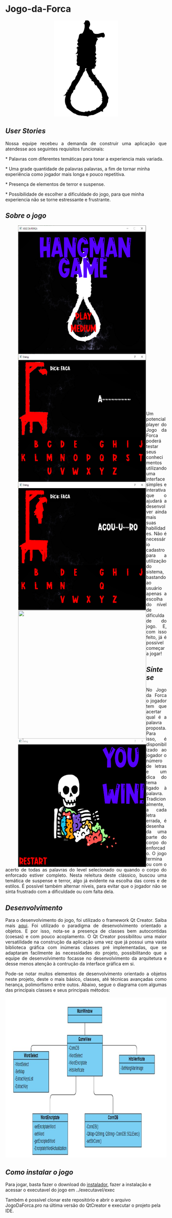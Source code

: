 # **Jogo-da-Forca**

<p align="center">
  <img width="200" height="300" src="https://github.com/SilvioFJr/Jogo-da-Forca/blob/master/img/noose-312261_960_720.png">
</p>

## *User Stories*
<p align = "justify"> 
Nossa equipe recebeu a demanda de construir uma aplicação que atendesse aos seguintes requisitos funcionais:</p>

<p>* Palavras com diferentes temáticas para tonar a experiencia mais variada.</p>
<p>* Uma grade quantidade de palavras palavras, a fim de tornar minha experiência como jogador mais longa e pouco repetitiva. </p>
<p>* Presença de elementos de terror e suspense.</p>
<p>* Possibilidade de escolher a dificuldade do jogo, para que minha experiencia não se torne estressante e frustrante.</p>

## *Sobre o jogo*

<figure>
<img align="left" width="400" height="400" src="https://github.com/SilvioFJr/Jogo-da-Forca/blob/master/img/print1.PNG">  
</figure>
<figure>
<img align="left" width="400" height="400" src="https://github.com/SilvioFJr/Jogo-da-Forca/blob/master/img/print2.PNG">  
</figure>
<figure>
<img align="left" width="400" height="400" src="https://github.com/SilvioFJr/Jogo-da-Forca/blob/master/img/print3.PNG"> 
</figure>
<figure>
<img align="left" width="400" height="400" src="https://github.com/SilvioFJr/Jogo-da-Forca/blob/master/img/ScreenGameOver.gif">
</figure>
<figure>
<img align="left" width="400" height="400" src="https://github.com/SilvioFJr/Jogo-da-Forca/blob/master/img/ScreenYouWin.gif">
</figure>
</p>

<p align="justify"> 
<br/><br/><br/><br/><br/><br/><br/><br/><br/><br/><br/><br/><br/><br/><br/><br/><br/><br/><br/><br/><br/><br/><br/><br/><br/><br/><br/><br/><br/><br/><br/><br/><br/><br/>
Um potencial player do Jogo da Forca poderá testar seus conhecimentos utilizando uma interface simples 
e interativa que o ajudará a desenvolver ainda mais suas habilidades. 
Não é necessário cadastro para a utilização do sistema, bastando ao usuário apenas a escolha do nível de dificuldade do jogo. 
E, com isso feito, já é possível começar a jogar! 
</p>


## *Síntese*

<p align = "justify"> 
No Jogo da Forca o jogador tem que acertar qual é a palavra proposta. Para isso, é disponibilizado ao jogador o número de 
letras e um dica do tema ligado à palavra. Tradicionalmente, a cada letra errada, é desenhada uma parte do corpo do enforcado. 
O jogo termina ou com o acerto de todas as palavras do level selecionado ou quando o corpo do enforcado estiver completo. 
Nesta releitura deste clássico, buscou uma temática de suspense e terror, algo já evidente na escolha das cores e de estilos. 
É possível também alternar níveis, para evitar que o jogador não se sinta frustrado com a dificuldade ou com falta dela.  
</p>

## *Desenvolvimento*

<p align = "justify"> 
Para o desenvolvimento do jogo, foi utilizado o framework Qt Creator. Saiba mais <a href="https://www.qt.io/">aqui</a>.
Foi utilizado o paradigma de desenvolvimento orientado a objetos. E por isso, nota-se a presença de classes bem autocontidas (coesas) e com pouco acoplamento.
O Qt Creator possibilitou uma maior versatilidade na construção da aplicação uma vez que já possui uma vasta biblioteca gráfica com inúmeras classes pré implementadas,
que se adaptaram facilmente às necessidades do projeto, possibilitando que a equipe de desenvolvimento focasse no desenvolvimento da arquitetura e desse menos atenção à contrução da interface gráfica em si.
</p>
<p align = "justify"> 
Pode-se notar muitos elementos de desenvolvimento orientado a objetos neste projeto, deste o mais básico, classes, até técnicas avançadas como herança, polimorfismo 
entre outos. Abaixo, segue o diagrama com algumas das principais classes e seus principais métodos:</p>
<p align="center">
  <img width="600" height="500" src="https://github.com/SilvioFJr/Jogo-da-Forca/blob/master/img/Classes.jpg">
</p>



## *Como instalar o jogo*

<p> Para jogar, basta fazer o download do <a href="https://drive.google.com/open?id=1QkKlepO9nTOilvpCRNwqWTjbNj69AEne">instalador</a>,  fazer a instalação e acessar o executavel do jogo em ../executavel/exec </p>
<p> Também é possível clonar este repositório e abrir o arquivo JogoDaForca.pro na última versão do QtCreator e executar o projeto pela IDE.</p>




